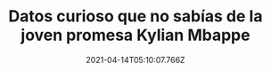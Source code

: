 ---
title: " Datos curioso que no sabías de la joven promesa Kylian Mbappe"
date: 2021-04-14T05:10:07.766Z
featuredimage: /assets/550.jpg
categoria: Deportes
tags:
  - "#Mbappe"
  - "#Top"
  - "#Joven"
short-description: Estos son 10 datos curiosos que no sabias de Kylian Mbappe
mk1: >+
  ### 1.

  #### ¿Un sueño que se cumplira?

  ![551](/assets/551.jpg "551")

  Solo el tiempo lo decidira <br/>
  Sueño de Champions League. Cuando llegó a la veintena, pidió como regalo de cumpleaños ganar la Liga de Campeones con el equipo de París, el PSG.

  ### 2.

  #### Un idolo 

  ![552](/assets/552.jpg "552")

  ¿Lo podrá superar?<br/>

  Admirador de 'CR7′. En su adolescencia, Kylian tenía de ídolo a Cristiano Ronaldo. Incluso, como muchos jóvenes colgó en su habitación varios pósters del portugués.
mk2: >+
  ### 3.

  #### Un precio exorbitante 

  ![553](/assets/553.jpg "553")

  Quien lo llegara a pagar?<br/>
  200 millones de euros. Actualmente, una época de exorbitantes precios de deportistas, este joven francés vale nada menos que esa cifra. Es quien cuesta más en PSG, está por encima de Neymar (160) y Edinson Cavani (25).

  ### 4.

  #### Un joven que vale 180 millones

  ![554](/assets/554.jpg "544")

  Vale cada centavo<br/>
  180 millones. PSG pagó esa cantidad al AS Mónaco para hacerse con los servicios del nobel futbolista, pero una temporada antes (2017-18) contó con el jugador a modo de préstamo.
mk3: >+
  ### 5.

  #### El equipo que lo vio crecer

  ![555](/assets/555.jpg "555")

  ¿Lo verá retirarse?<br/>
  AS Mónaco. El talentoso joven debutó con este equipo a los 16 años el 2 de diciembre del 2015. Al club llegó en el 2013 tras pasar su infancia en la Association Sportive Bondy.

  ### 6.

  #### Una dupla que hizo temblar Europa 

  ![566](/assets/556.jpg "566")

  Más de un defensa los soñaban <br/>
  Junto al ‘Tigre’. El atacante de entonces 17 años y el colombiano Radamel Falcao formaron una de las duplas más peligrosas de Europa. Ambos llevaron al Mónaco al título de la Liga 1 y a las semifinales de la Champions League. Marcaron 56 goles en total.
mk4: >+
  ### 7.

  #### Joven de 18 años 

  ![557](/assets/557.jpg "557")

  Va en buen camino<br/>
  Golden Boy. En esa temporada, 2016-17, Mbappé ganó el Golden Boy, el premio al mejor jugador del mundo menor de 21 años.

  ### 8.

  #### Se debe de cuidar de esas amistades 

  ![558](/assets/558.jpg "558")

  Copia lo que hace <br/>
  Preocupante amistad con Neymar. El francés y el brasileño se han vuelto casi inseparables, pero esta unión preocupa a la institución. Kylian empieza a copiar algunas actitudes de ‘Ney’ como mostrar desaprobación al ser reemplazado en la cancha. “Debe aceptar mis decisiones y mostrar respeto por los compañeros que entran. Soy entrenador, decido quién entra o sale y los jugadores aceptan”, expresó contundentemente el técnico Thomas Tuchel.
mk5: >+
  ### 9.

  #### Un DT que no lo explota como él quiere

  ![559](/assets/559.jpg "559")

  ¿Será que se va?<br/>
  Problemas con el entrenador. Mbappé asegura que su adiestrador, el alemán Tuchel, lo trata como a un juvenil, pero él se siente como una estrell

  ### 10.

  #### Algo extraño para

  ![560](/assets/0560.jpg "560")

  Su primer dorsal <br/>
  El bueno de Kylian dio sus primeros pasos en el fútbol a los dos años y medio. A pesar de tener unas cualidades ofensivas formidables, el primer número que estampó en su camiseta fue el 2, algo inusual en un delantero.
---